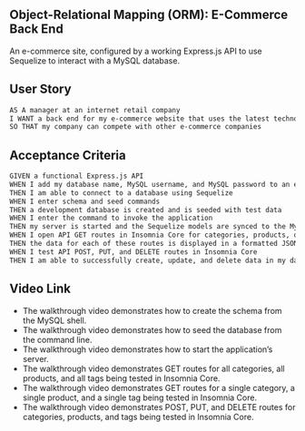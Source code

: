 ## Object-Relational Mapping (ORM): E-Commerce Back End

An e-commerce site, configured by a working Express.js API to use Sequelize to interact with a MySQL database.

## User Story

```md
AS A manager at an internet retail company
I WANT a back end for my e-commerce website that uses the latest technologies
SO THAT my company can compete with other e-commerce companies
```

## Acceptance Criteria

```md
GIVEN a functional Express.js API
WHEN I add my database name, MySQL username, and MySQL password to an environment variable file
THEN I am able to connect to a database using Sequelize
WHEN I enter schema and seed commands
THEN a development database is created and is seeded with test data
WHEN I enter the command to invoke the application
THEN my server is started and the Sequelize models are synced to the MySQL database
WHEN I open API GET routes in Insomnia Core for categories, products, or tags
THEN the data for each of these routes is displayed in a formatted JSON
WHEN I test API POST, PUT, and DELETE routes in Insomnia Core
THEN I am able to successfully create, update, and delete data in my database
```

## Video Link

* The walkthrough video demonstrates how to create the schema from the MySQL shell.
* The walkthrough video demonstrates how to seed the database from the command line.
* The walkthrough video demonstrates how to start the application’s server.
* The walkthrough video demonstrates GET routes for all categories, all products, and all tags being tested in Insomnia Core.
* The walkthrough video demonstrates GET routes for a single category, a single product, and a single tag being tested in Insomnia Core.
* The walkthrough video demonstrates POST, PUT, and DELETE routes for categories, products, and tags being tested in Insomnia Core.




